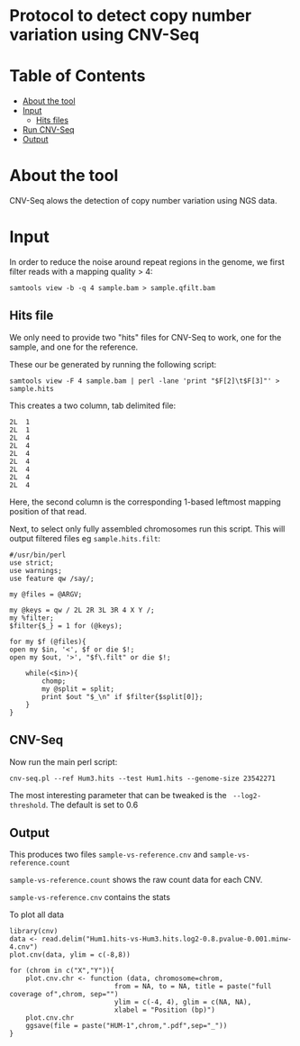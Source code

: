 # Protocol to detect copy number variation using CNV-Seq

# Table of Contents
* [About the tool](#about-the-tool)
* [Input](#input)
  * [Hits files](#hits-file)
* [Run CNV-Seq](#cnv-seq)
* [Output](#output)

# About the tool

CNV-Seq alows the detection of copy number variation using NGS data.

# Input
In order to reduce the noise around repeat regions in the genome, we first filter reads with a mapping quality > 4: 

`samtools view -b -q 4 sample.bam > sample.qfilt.bam`

## Hits file
We only need to provide two "hits" files for CNV-Seq to work, one for the sample, and one for the reference. 

These our be generated by running the following script: 

`samtools view -F 4 sample.bam | perl -lane 'print "$F[2]\t$F[3]"' > sample.hits` 

This creates a two column, tab delimited file:

```
2L	1
2L	1
2L	4
2L	4
2L	4
2L	4
2L	4
2L	4
2L	4 
```

Here, the second column is the corresponding 1-based leftmost mapping position of that read.


Next, to select only fully assembled chromosomes run this script. This will output filtered files eg `sample.hits.filt`:

```{perl}
#/usr/bin/perl
use strict;
use warnings;
use feature qw /say/;

my @files = @ARGV;

my @keys = qw / 2L 2R 3L 3R 4 X Y /;
my %filter;
$filter{$_} = 1 for (@keys);

for my $f (@files){
open my $in, '<', $f or die $!;
open my $out, '>', "$f\.filt" or die $!;

    while(<$in>){
        chomp;
        my @split = split;
        print $out "$_\n" if $filter{$split[0]};
    }
}
```

## CNV-Seq
Now run the main perl script: 

`cnv-seq.pl --ref Hum3.hits --test Hum1.hits --genome-size 23542271`

The most interesting parameter that can be tweaked is the `	--log2-threshold`. The default is set to 0.6

## Output

This produces two files `sample-vs-reference.cnv` and `sample-vs-reference.count`

`sample-vs-reference.count` shows the raw count data for each CNV. 

`sample-vs-reference.cnv` contains the stats 

To plot all data
```{R}
library(cnv)
data <- read.delim("Hum1.hits-vs-Hum3.hits.log2-0.8.pvalue-0.001.minw-4.cnv")
plot.cnv(data, ylim = c(-8,8))
```

```{R}
for (chrom in c("X","Y")){
	plot.cnv.chr <- function (data, chromosome=chrom,
	                      from = NA, to = NA, title = paste("full coverage of",chrom, sep="")
	                      ylim = c(-4, 4), glim = c(NA, NA),
	                      xlabel = "Position (bp)")
	plot.cnv.chr
	ggsave(file = paste("HUM-1",chrom,".pdf",sep="_"))
}
```
						  
